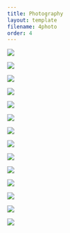 ```yaml
---
title: Photography
layout: template
filename: 4photo
order: 4
--- 
```


![](https://raw.githubusercontent.com/cl2m2ntgr4s/clementgras.github.io/main/images/photo_portfolio/1cut.jpg)

![](https://raw.githubusercontent.com/cl2m2ntgr4s/clementgras.github.io/main/images/photo_portfolio//Users/clementgras/Desktop/websitecg/images/photo_portfolio/1zip.jpg)

![](https://raw.githubusercontent.com/cl2m2ntgr4s/clementgras.github.io/main/images/photo_portfolio//Users/clementgras/Desktop/websitecg/images/photo_portfolio/2atransport.jpg)

![](https://raw.githubusercontent.com/cl2m2ntgr4s/clementgras.github.io/main/images/photo_portfolio//Users/clementgras/Desktop/websitecg/images/photo_portfolio/2cabage.jpg)

![](https://raw.githubusercontent.com/cl2m2ntgr4s/clementgras.github.io/main/images/photo_portfolio//Users/clementgras/Desktop/websitecg/images/photo_portfolio/3dog.jpg)

![](https://raw.githubusercontent.com/cl2m2ntgr4s/clementgras.github.io/main/images/photo_portfolio//Users/clementgras/Desktop/websitecg/images/photo_portfolio/3free.jpg)

![](https://raw.githubusercontent.com/cl2m2ntgr4s/clementgras.github.io/main/images/photo_portfolio//Users/clementgras/Desktop/websitecg/images/photo_portfolio/4arch.jpg)

![](https://raw.githubusercontent.com/cl2m2ntgr4s/clementgras.github.io/main/images/photo_portfolio//Users/clementgras/Desktop/websitecg/images/photo_portfolio/4buca.jpg)

![](https://raw.githubusercontent.com/cl2m2ntgr4s/clementgras.github.io/main/images/photo_portfolio//Users/clementgras/Desktop/websitecg/images/photo_portfolio/5ashatter.jpg)

![](https://raw.githubusercontent.com/cl2m2ntgr4s/clementgras.github.io/main/images/photo_portfolio//Users/clementgras/Desktop/websitecg/images/photo_portfolio/5balbert.jpg)

![](https://raw.githubusercontent.com/cl2m2ntgr4s/clementgras.github.io/main/images/photo_portfolio//Users/clementgras/Desktop/websitecg/images/photo_portfolio/6elevator.jpg)

![](https://raw.githubusercontent.com/cl2m2ntgr4s/clementgras.github.io/main/images/photo_portfolio//Users/clementgras/Desktop/websitecg/images/photo_portfolio/6pear.jpg)

![](https://raw.githubusercontent.com/cl2m2ntgr4s/clementgras.github.io/main/images/photo_portfolio//Users/clementgras/Desktop/websitecg/images/photo_portfolio/7dry.jpg)

![](https://raw.githubusercontent.com/cl2m2ntgr4s/clementgras.github.io/main/images/photo_portfolio//Users/clementgras/Desktop/websitecg/images/photo_portfolio/7front.jpg)